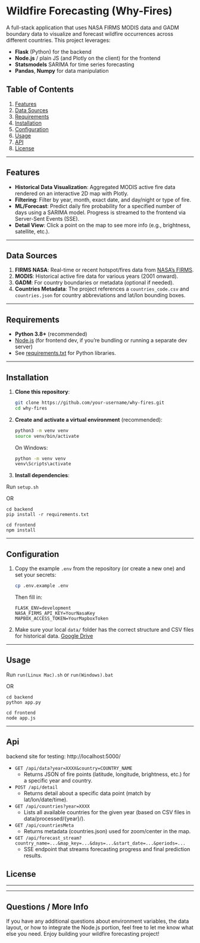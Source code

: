 # Wildfire Forecasting (Why-Fires)

A full-stack application that uses NASA FIRMS MODIS data and GADM boundary data to visualize and forecast wildfire occurrences across different countries. This project leverages:
- **Flask** (Python) for the backend
- **Node.js** / plain JS (and Plotly on the client) for the frontend
- **Statsmodels** SARIMA for time series forecasting
- **Pandas**, **Numpy** for data manipulation

## Table of Contents
1. [Features](#features)
2. [Data Sources](#data-sources)
3. [Requirements](#requirements)
4. [Installation](#installation)
5. [Configuration](#configuration)
6. [Usage](#usage)
8. [API](#api)
9. [License](#license)

---

## Features
- **Historical Data Visualization**: Aggregated MODIS active fire data rendered on an interactive 2D map with Plotly.
- **Filtering**: Filter by year, month, exact date, and day/night or type of fire.
- **ML/Forecast**: Predict daily fire probability for a specified number of days using a SARIMA model. Progress is streamed to the frontend via Server-Sent Events (SSE).
- **Detail View**: Click a point on the map to see more info (e.g., brightness, satellite, etc.).

---

## Data Sources
1. **FIRMS NASA**: Real-time or recent hotspot/fires data from [NASA’s FIRMS](https://firms.modaps.eosdis.nasa.gov/).
2. **MODIS**: Historical active fire data for various years (2001 onward).
3. **GADM**: For country boundaries or metadata (optional if needed).
4. **Countries Metadata**: The project references a `countries_code.csv` and `countries.json` for country abbreviations and lat/lon bounding boxes.

---

## Requirements
- **Python 3.8+** (recommended)
- [Node.js](https://nodejs.org/) (for frontend dev, if you’re bundling or running a separate dev server)
- See [requirements.txt](./backend/requirements.txt) for Python libraries.

---

## Installation

1. **Clone this repository**:
    ```bash
    git clone https://github.com/your-username/why-fires.git
    cd why-fires
    ```

2. **Create and activate a virtual environment** (recommended):
    ```bash
    python3 -m venv venv
    source venv/bin/activate
    ```
    On Windows:
    ```cmd
    python -m venv venv
    venv\Scripts\activate
    ```

3. **Install dependencies**:

Run ```setup.sh```
     
OR
   
    cd backend
    pip install -r requirements.txt
    
    cd frontend
    npm install

---

## Configuration

1. Copy the example `.env` from the repository (or create a new one) and set your secrets:
    ```bash
    cp .env.example .env
    ```
    Then fill in:
    ```
    FLASK_ENV=development
    NASA_FIRMS_API_KEY=YourNasaKey
    MAPBOX_ACCESS_TOKEN=YourMapboxToken
    ```

2. Make sure your local `data/` folder has the correct structure and CSV files for historical data.
[Google Drive](https://drive.google.com/drive/folders/1AX0BtHdwVMQTwrJsA9uQmDjFmcP5Xzgw?usp=sharing)
---

## Usage

Run ```run(Linux Mac).sh``` or ```run(Windows).bat```

OR

```
cd backend
python app.py

cd frontend
node app.js
```
---

## Api
backend site for testing: http://localhost:5000/

- ```GET /api/data?year=XXXX&country=COUNTRY_NAME```
  - Returns JSON of fire points (latitude, longitude, brightness, etc.) for a specific year and country.
- ```POST /api/detail```
  - Returns detail about a specific data point (match by lat/lon/date/time).
- ```GET /api/countries?year=XXXX```
  - Lists all available countries for the given year (based on CSV files in data/processed/{year}/).
- ```GET /api/countriesMeta```
  - Returns metadata (countries.json) used for zoom/center in the map.
- ```GET /api/forecast_stream?country_name=...&map_key=...&days=...&start_date=...&periods=...```
  - SSE endpoint that streams forecasting progress and final prediction results.
 
## License

---

---

## Questions / More Info
If you have any additional questions about environment variables, the data layout, or how to integrate the Node.js portion, feel free to let me know what else you need. Enjoy building your wildfire forecasting project!

